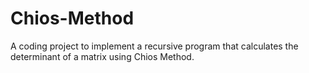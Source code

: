 # Chios-Method
A coding project to implement a recursive program that calculates the determinant of a matrix using Chios Method.
